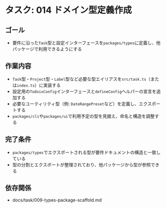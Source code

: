 # タスク: 014 ドメイン型定義作成

## ゴール

- 要件に沿った`Task`型と設定インターフェースを`packages/types`に定義し、他パッケージで利用できるようにする

## 作業内容

- `Task`型・`Project`型・`Label`型など必要な型エイリアスを`src/task.ts`（または`index.ts`）に実装する
- 設定用の`TodoixConfig`インターフェースと`defineConfig`ヘルパーの宣言を追加する
- 必要なユーティリティ型（例: `DateRangePreset`など）を定義し、エクスポートする
- `packages/cli`や`packages/ui`で利用予定の型を見据え、命名と構造を調整する

## 完了条件

- `packages/types`でエクスポートされる型が要件ドキュメントの構造と一致している
- 型の分割とエクスポートが整理されており、他パッケージから型が参照できる

## 依存関係

- docs/task/009-types-package-scaffold.md
